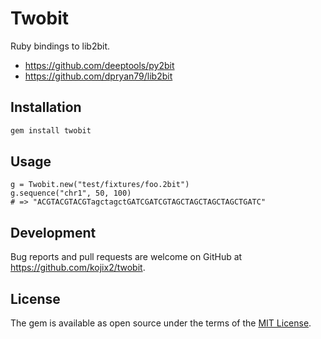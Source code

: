 # Twobit

Ruby bindings to lib2bit.

* https://github.com/deeptools/py2bit
* https://github.com/dpryan79/lib2bit

## Installation

```sh
gem install twobit
```

## Usage

```
g = Twobit.new("test/fixtures/foo.2bit")
g.sequence("chr1", 50, 100)
# => "ACGTACGTACGTagctagctGATCGATCGTAGCTAGCTAGCTAGCTGATC"
```

## Development

Bug reports and pull requests are welcome on GitHub at https://github.com/kojix2/twobit.

## License

The gem is available as open source under the terms of the [MIT License](https://opensource.org/licenses/MIT).
